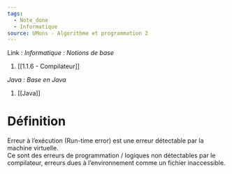 ```yaml
---
tags:
  - Note_done
  - Informatique
source: UMons - Algorithme et programmation 2
---
```


Link :
_Informatique : Notions de base_
1. [[1.1.6 - Compilateur]]

_Java : Base en Java_
1. [[Java]]

# Définition
Erreur à l’exécution (Run-time error) est une erreur détectable par la machine virtuelle.
\
Ce sont des erreurs de programmation / logiques non détectables par le compilateur, erreurs dues à l’environnement comme un fichier inaccessible. 